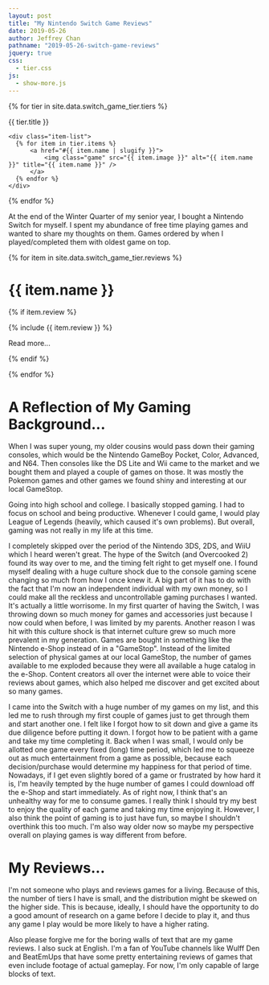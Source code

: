 ```yaml
---
layout: post
title: "My Nintendo Switch Game Reviews"
date: 2019-05-26
author: Jeffrey Chan
pathname: "2019-05-26-switch-game-reviews"
jquery: true
css:
  - tier.css
js:
  - show-more.js
---
```


<!-- TIER LIST -->

{% for tier in site.data.switch_game_tier.tiers %}

<div class="tier">
    <div class="tier-label">{{ tier.title }}</div>

    <div class="item-list">
      {% for item in tier.items %}
          <a href="#{{ item.name | slugify }}">
              <img class="game" src="{{ item.image }}" alt="{{ item.name }}" title="{{ item.name }}" />
          </a>
      {% endfor %}
    </div>

</div>
{% endfor %}

At the end of the Winter Quarter of my senior year, I bought a Nintendo Switch
for myself. I spent my abundance of free time playing games and wanted to share
my thoughts on them. Games ordered by when I played/completed them with oldest
game on top.

<!-- REVIEWS -->

{% for item in site.data.switch_game_tier.reviews %}

<h1 class="game-title" id="{{ item.name | slugify }}">{{ item.name }}</h1>

{% if item.review %}

<div class="game-review-container">
    <p class="game-review" style="white-space: pre-wrap;">{% include {{ item.review }} %}</p>
    <p id="show-more-button">Read more...</p>
</div>
{% endif %}

{% endfor %}

<!-- OTHER COMMENTS -->

# A Reflection of My Gaming Background...

When I was super young, my older cousins would pass down their gaming consoles,
which would be the Nintendo GameBoy Pocket, Color, Advanced, and N64. Then consoles
like the DS Lite and Wii came to the market and we bought them and played a
couple of games on those. It was mostly the Pokemon games and other games we found
shiny and interesting at our local GameStop.

Going into high school and college. I basically stopped gaming. I had to focus on
school and being productive. Whenever I could game, I would play League of Legends
(heavily, which caused it's own problems). But overall, gaming was
not really in my life at this time.

I completely skipped over the period of the Nintendo 3DS, 2DS, and WiiU which I heard
weren't great. The hype of the Switch (and Overcooked 2) found its way over to
me, and the timing felt right to get myself one. I found myself dealing with
a huge culture shock due to the console gaming scene changing so much from how
I once knew it. A big part of it has to do with the fact that I'm now an independent
individual with my own money, so I could make all the reckless and uncontrollable
gaming purchases I wanted. It's actually a little worrisome. In
my first quarter of having the Switch, I was throwing down so much money for games
and accessories just because I now could when before, I was limited by my parents.
Another reason I was hit with this culture shock is that internet culture grew so
much more prevalent in my generation. Games are bought in something like
the Nintendo e-Shop instead of in a "GameStop". Instead of the limited selection
of physical games at our local GameStop, the number of games available to me exploded
because they were all available a huge catalog in the e-Shop. Content creators
all over the internet were able to voice their reviews about games, which also
helped me discover and get excited about so many games.

I came into the Switch
with a huge number of my games on my list, and this led me to rush through my
first couple of games just to get through them and start another one.
I felt like I forgot how to sit down and give a game its
due diligence before putting it down. I forgot how to be patient with a game
and take my time completing it. Back when I was small, I would only be allotted
one game every fixed (long) time period, which led me to squeeze out as much
entertainment from a game as possible, because each decision/purchase would determine
my happiness for that period of time. Nowadays, if I get even slightly bored of a game
or frustrated by how hard it is, I'm heavily tempted by
the huge number of games I could download off the e-Shop and start immediately.
As of right now, I think that's an unhealthy way for me to consume games.
I really think I should try my best to enjoy the quality of each game and taking my
time enjoying it. However, I also think the point of gaming is to just have fun,
so maybe I shouldn't overthink this too much. I'm also way older now so maybe my
perspective overall on playing games is way different from before.

# My Reviews...

I'm not someone who plays and reviews games for a living. Because of this,
the number of tiers I have is small, and the distribution might be skewed on the
higher side. This is because, ideally, I should have the opportunity to do
a good amount of research on a game before I decide to play it, and thus any game
I play would be more likely to have a higher rating.

Also please forgive me for the boring walls of text that are my game reviews.
I also suck at English. I'm a fan of YouTube channels like Wulff Den and BeatEmUps
that have some pretty entertaining reviews of games that even include
footage of actual gameplay. For now, I'm only capable of large blocks of text.

